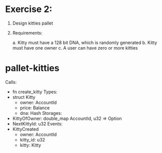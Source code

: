 # Exercise 2:

1. Design kitties pallet 
2. Requirements:
    
    a. Kitty must have a 128 bit DNA, which is randomly generated
    b. Kitty must have one owner
    c. A user can have zero or more kitties
 
# pallet-kitties

Calls:
- fn create_kitty
Types:
- struct Kitty
    - owner: AccountId
    - price: Balance
    - dna: Hash
Storages:
- KittyOfOwner: double_map AccountId, u32 => Option<Kitty>
- NextKittyId: u32
Events:
- KittyCreated
    - owner: AccountId
    - kitty_id: u32
    - kitty: Kitty
    